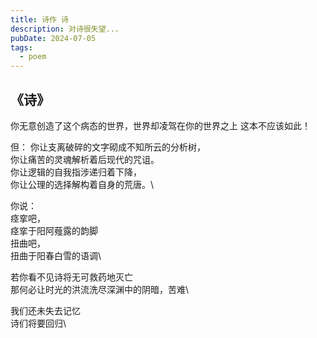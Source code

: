 ```yaml
---
title: 诗作 诗
description: 对诗很失望...
pubDate: 2024-07-05
tags:
  - poem
---
```


## 《诗》

你无意创造了这个病态的世界，世界却凌驾在你的世界之上
这本不应该如此！

但：
你让支离破碎的文字砌成不知所云的分析树，\
你让痛苦的灵魂解析着后现代的咒诅。\
你让逻辑的自我指涉递归着下降，\
你让公理的选择解构着自身的荒唐。\

你说：\
痉挛吧，\
痉挛于阳阿薤露的韵脚\
扭曲吧，\
扭曲于阳春白雪的语调\

若你看不见诗将无可救药地灭亡\
那何必让时光的洪流洗尽深渊中的阴暗，苦难\

我们还未失去记忆\
诗们将要回归\


